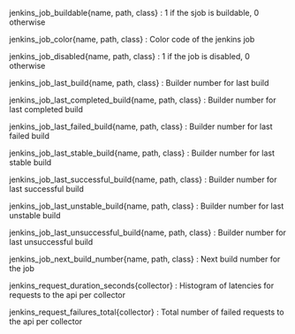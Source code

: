 jenkins_job_buildable{name, path, class}
: 1 if the sjob is buildable, 0 otherwise

jenkins_job_color{name, path, class}
: Color code of the jenkins job

jenkins_job_disabled{name, path, class}
: 1 if the job is disabled, 0 otherwise

jenkins_job_last_build{name, path, class}
: Builder number for last build

jenkins_job_last_completed_build{name, path, class}
: Builder number for last completed build

jenkins_job_last_failed_build{name, path, class}
: Builder number for last failed build

jenkins_job_last_stable_build{name, path, class}
: Builder number for last stable build

jenkins_job_last_successful_build{name, path, class}
: Builder number for last successful build

jenkins_job_last_unstable_build{name, path, class}
: Builder number for last unstable build

jenkins_job_last_unsuccessful_build{name, path, class}
: Builder number for last unsuccessful build

jenkins_job_next_build_number{name, path, class}
: Next build number for the job

jenkins_request_duration_seconds{collector}
: Histogram of latencies for requests to the api per collector

jenkins_request_failures_total{collector}
: Total number of failed requests to the api per collector
